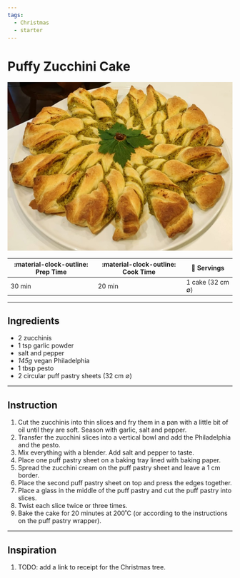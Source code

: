```yaml
---
tags:
  - Christmas
  - starter
---
```


# Puffy Zucchini Cake

![image](image.jpg)

| :material-clock-outline: Prep Time | :material-clock-outline: Cook Time | :fork_and_knife: Servings |
|------------------------------------|------------------------------------|---------------------------|
| 30 min                             | 20 min                             | 1 cake (32 cm ∅)          |

--- 

## Ingredients

- 2 zucchinis
- 1 tsp garlic powder
- salt and pepper
- _145g_ vegan Philadelphia
- 1 tbsp pesto
- 2 circular puff pastry sheets (32 cm ∅)

--- 

## Instruction

1. Cut the zucchinis into thin slices and fry them in a pan with a little bit of oil until they are soft. Season with garlic, salt and pepper.
2. Transfer the zucchini slices into a vertical bowl and add the Philadelphia and the pesto.
3. Mix everything with a blender. Add salt and pepper to taste.
4. Place one puff pastry sheet on a baking tray lined with baking paper.
5. Spread the zucchini cream on the puff pastry sheet and leave a 1 cm border.
6. Place the second puff pastry sheet on top and press the edges together.
7. Place a glass in the middle of the puff pastry and cut the puff pastry into slices.
8. Twist each slice twice or three times.
9. Bake the cake for 20 minutes at 200˚C (or according to the instructions on the puff pastry wrapper).

---

## Inspiration

1. TODO: add a link to receipt for the Christmas tree.
